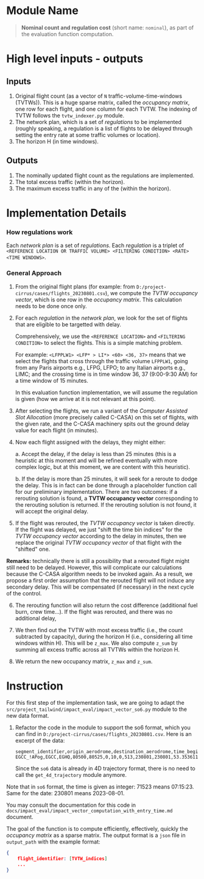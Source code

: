 # Module Name
> **Nominal count and regulation cost** (short name: `nominal`), as part of the evaluation function computation.

# High level inputs - outputs
## Inputs
1. Original flight count (as a vector of `N` traffic-volume-time-windows (TVTWs)). This is a huge sparse matrix, called the *occupancy matrix*, one row for each flight, and one column for each TVTW. The indexing of TVTW follows the `tvtw_indexer.py` module.
2. The network plan, which is a set of *regulations* to be implemented (roughly speaking, a regulation is a list of flights to be delayed through setting the entry rate at some traffic volumes or location).
3. The horizon H (in time windows).

## Outputs
1. The nominally updated flight count as the regulations are implemented.
2. The total excess traffic (within the horizon).
3. The maximum excess traffic in any of the (within the horizon).

# Implementation Details
### How regulations work
Each *network plan* is a set of *regulations*. Each *regulation* is a triplet of `<REFERENCE LOCATION OR TRAFFIC VOLUME> <FILTERING CONDITION> <RATE> <TIME WINDOWS>`. 

### General Approach
1. From the original flight plans (for example: from `D:/project-cirrus/cases/flights_20230801.csv`), we compute the *TVTW occupancy vector*, which is one row in the *occupancy matrix*. This calculation needs to be done once only.

2. For each *regulation* in the *network plan*, we look for the set of flights that are eligible to be targetted with delay.

    Comprehensively, we use the `<REFERENCE LOCATION>` and `<FILTERING CONDITION>` to select the flights. This is a simple matching problem. 

    For example: `<LFPPLW1> <LFP* > LI*> <60> <36, 37>` means that we select the flights that cross through the traffic volume `LFPPLW1`, going from any Paris airports e.g., LFPG, LFPO; to any Italian airports e.g., LIMC; and the crossing time is in time window 36, 37 (9:00-9:30 AM) for a time window of 15 minutes. 

    In this evaluation function implementation, we will assume the regulation is given (how we arrive at it is not relevant at this point).

3. After selecting the flights, we run a variant of the *Computer Assisted Slot Allocation* (more precisely called C-CASA) on this set of flights, with the given rate, and the C-CASA machinery spits out the ground delay value for each flight (in minutes).

4. Now each flight assigned with the delays, they might either:

    a. Accept the delay, if the delay is less than 25 minutes (this is a heuristic at this moment and will be refined eventually with more complex logic, but at this moment, we are content with this heuristic).

    b. If the delay is more than 25 minutes, it will seek for a reroute to dodge the delay. This is in fact can be done through a placeholder function call for our preliminary implementation. There are two outcomes: if a rerouting solution is found, a **TVTW occupancy vector** corresponding to the rerouting solution is returned. If the rerouting solution is not found, it will accept the original delay.

5. If the flight was rerouted, the *TVTW occupancy vector* is taken directly. If the flight was delayed, we just "shift the time bin indices" for the *TVTW occupancy vector* according to the delay in minutes, then we replace the original *TVTW occupancy vector* of that flight with the "shifted" one.

**Remarks:** technically there is still a possibility that a rerouted flight might still need to be delayed. However, this will complicate our calculations because the C-CASA algorithm needs to be invoked again. As a result, we propose a first order assumption that the rerouted flight will not induce any secondary delay. This will be compensated (if necessary) in the next cycle of the control.

6. The rerouting function will also return the cost difference (additional fuel burn, crew time...). If the flight was rerouted, and there was no additional delay, 

6. We then find out the TVTW with most excess traffic (i.e., the count subtracted by capacity), during the horizon H (i.e., considering all time windows within H). This will be `z_max`. We also compute `z_sum` by summing all excess traffic across all TVTWs within the horizon H.

7. We return the new occupancy matrix, `z_max` and `z_sum`.

# Instruction
For this first step of the implementation task, we are going to adapt the `src/project_tailwind/impact_eval/impact_vector_so6.py` module to the new data format.

1. Refactor the code in the module to support the so6 format, which you can find in `D:/project-cirrus/cases/flights_20230801.csv`. Here is an excerpt of the data:
    ```csv
    segment_identifier,origin_aerodrome,destination_aerodrome,time_begin_segment,time_end_segment,flight_level_begin,flight_level_end,status,call_sign,date_begin_segment,date_end_segment,latitude_begin,longitude_begin,latitude_end,longitude_end,flight_identifier,sequence,segment_length,parity_colour_code
    EGCC_!APog,EGCC,EGHQ,80500,80525,0,10,0,513,230801,230801,53.35361111666667,-2.275,53.34972221666667,-2.29694445,263865052,1,0.819827,0
    ```

    Since the `so6` data is already in 4D trajectory format, there is no need to call the `get_4d_trajectory` module anymore.

Note that in `so6` format, the time is given as integer: 71523 means 07:15:23. Same for the date: 230801 means 2023-08-01.

You may consult the documentation for this code in `docs/impact_eval/impact_vector_computation_with_entry_time.md` document.

The goal of the function is to compute efficiently, effectively, quickly the *occupancy matrix* as a sparse matrix. The output format is a `json` file in `output_path` with the example format:

```json
{
    flight_identifier: [TVTW_indices]
    ...
}
```

